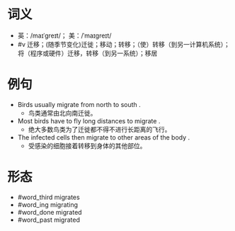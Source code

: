 # 词义
- 英：/maɪˈɡreɪt/； 美：/ˈmaɪɡreɪt/
- #v 迁移；(随季节变化)迁徙；移动；转移；（使）转移（到另一计算机系统）；将（程序或硬件）迁移，转移（到另一系统）；移居
# 例句
- Birds usually migrate from north to south .
	- 鸟类通常由北向南迁徙。
- Most birds have to fly long distances to migrate .
	- 绝大多数鸟类为了迁徙都不得不进行长距离的飞行。
- The infected cells then migrate to other areas of the body .
	- 受感染的细胞接着转移到身体的其他部位。
# 形态
- #word_third migrates
- #word_ing migrating
- #word_done migrated
- #word_past migrated
